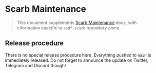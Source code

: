 # Scarb Maintenance

> This document supplements [Scarb Maintenance](https://github.com/software-mansion/scarb/blob/main/MAINTAINING.md)
> docs, with information specific to `asdf-scarb` repository alone.

## Release procedure

There is no special release procedure here.
Everything pushed to `main` is immediately released.
Do not forget to announce the update on Twitter, Telegram and Discord though!
